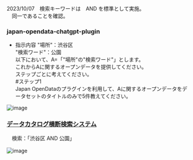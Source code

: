 2023/10/07　検索キーワードは　AND を標準として実施。  
　同一であることを確認。  

### japan-opendata-chatgpt-plugin  
- 指示内容
  "場所"：渋谷区  
  "検索ワード"：公園  
  以下において、A=「"場所"の"検索ワード"」とします。  
  これからAに関するオープンデータを提供してください。  
  ステップごとに考えてください。  
  #ステップ1  
  Japan OpenDataのプラグインを利用して、Aに関するオープンデータをデータセットのタイトルのみで5件教えてください。  

![image](https://github.com/yamamoto-ryuzo/TEST-japan-opendata-chatgpt-plugin/assets/86514652/316afbb3-da47-425e-bb83-1e60a4072c32)  

### [データカタログ横断検索システム ](https://search.ckan.jp/) 
　検索：「渋谷区 AND 公園」

![image](https://github.com/yamamoto-ryuzo/TEST-japan-opendata-chatgpt-plugin/assets/86514652/836a5b5c-a15d-4734-8d6d-9b6415ab5b72)　　
